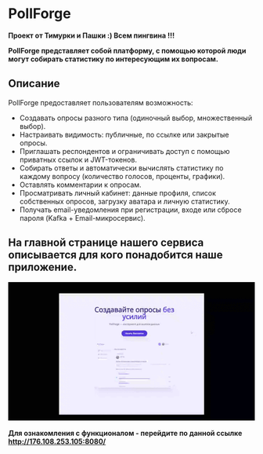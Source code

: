 # PollForge
**Проект от Тимурки и Пашки :) 
Всем пингвина !!!**

**PollForge представляет собой платформу, с помощью которой люди могут собирать статистику по интересующим их вопросам.** 
## Описание

PollForge предоставляет пользователям возможность:
- Создавать опросы разного типа (одиночный выбор, множественный выбор).
- Настраивать видимость: публичные, по ссылке или закрытые опросы.
- Приглашать респондентов и ограничивать доступ с помощью приватных ссылок и JWT-токенов.
- Собирать ответы и автоматически вычислять статистику по каждому вопросу (количество голосов, проценты, графики).
- Оставлять комментарии к опросам.
- Просматривать личный кабинет: данные профиля, список собственных опросов, загрузку аватара и личную статистику.
- Получать email-уведомления при регистрации, входе или сбросе пароля (Kafka + Email-микросервис).

## На главной странице нашего сервиса описывается для кого понадобится наше приложение.
<div style="align: center;">
  <img src="https://github.com/DurkaVerder/PollForge/blob/c8ffec1c0e476b7a6a6cd0f293e4c6586c9e2ce2/gifs/Main_Page.gif" alt="Главная страница" style="max-width: 100%; height: auto;">
</div>

**Для ознакомления с функционалом - перейдите по данной ссылке http://176.108.253.105:8080/**
